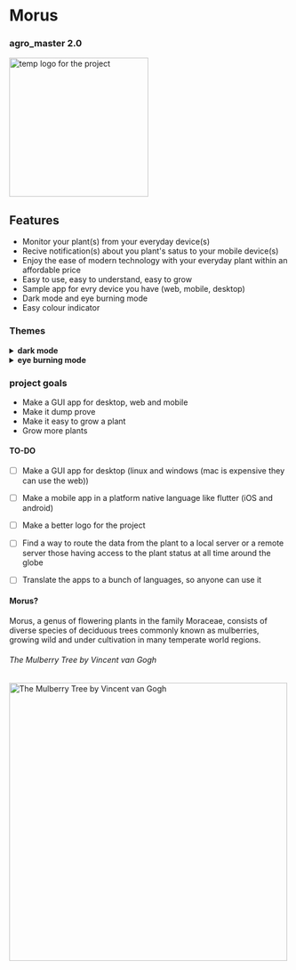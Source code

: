 # Morus 
### agro_master 2.0 
<img src="https://github.com/user-attachments/assets/c0d85876-0480-4f23-b58a-eb86605e3651" alt="temp logo for the project" width="250" height="250"/>


## Features
- Monitor your plant(s) from your everyday device(s)
- Recive notification(s) about you plant's satus to your mobile device(s)
- Enjoy the ease of modern technology with your everyday plant within an affordable price
- Easy to use, easy to understand, easy to grow
- Sample app for evry device you have (web, mobile, desktop)
- Dark mode and eye burning mode
- Easy colour indicator 

### Themes
<details>
<summary><b>dark mode</b></summary>

  ###### Home
  <img src="https://github.com/user-attachments/assets/8f1627b2-874c-4017-9106-d1d785dbdc15" alt="home screen with a dark theme" width="500" height="400"/>
  
  ###### Libray
  <img src="https://github.com/user-attachments/assets/b8278836-1f13-40f0-9eb6-20a4c653b676" alt="libry screen with a dark theme" width="500" height="400"/>

  ###### settings
   <img src="https://github.com/user-attachments/assets/9285dace-9a92-4e43-b466-94fbd545fa6f" alt="settings screen with a dark theme" width="500" height="400"/>

</details>

<details>
<summary><b>eye burning mode</b></summary>

  ###### Home
  <img src="https://github.com/user-attachments/assets/f9b97d1a-9fdb-4223-9505-7bcec6e7087a" alt="home screen with a light theme" width="375" height="300"/>
  
  ###### Libray
  <img src="https://github.com/user-attachments/assets/e18614ae-d3d0-4d9d-a224-606be942059b" alt="libry screen with a light theme" width="375" height="300"/>

  ###### settings
   <img src="https://github.com/user-attachments/assets/95b61f26-b63d-4913-b292-e6bec2a97043" alt="settings screen with a light theme" width="375" height="300"/>

</details>

### project goals
- Make a GUI app for desktop, web and mobile
- Make it dump prove
- Make it easy to grow a plant
- Grow more plants


#### TO-DO
- [ ] Make a GUI app for desktop (linux and windows (mac is expensive they can use the web))
- [ ] Make a mobile app in a platform native language like flutter (iOS and android)
- [ ] Make a better logo for the project
- [ ] Find a way to route the data from the plant to a local server or a remote server those having access to the plant status at all time around the globe
- [ ] Translate the apps to a bunch of languages, so anyone can use it


#### Morus?
Morus, a genus of flowering plants in the family Moraceae, consists of diverse species of deciduous trees commonly known as mulberries, growing wild and under cultivation in many temperate world regions.
###### The Mulberry Tree by Vincent van Gogh
<img src="https://github.com/user-attachments/assets/4f8b6d28-40d9-4ede-9960-795b56de71c9" alt="The Mulberry Tree by Vincent van Gogh" width="500" height="500"/>
